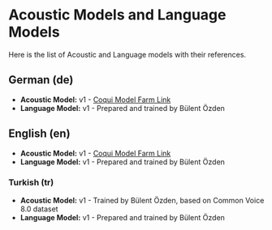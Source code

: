 # Acoustic Models and Language Models

Here is the list of Acoustic and Language models with their references.

## German (de)

- **Acoustic Model:** v1 - [Coqui Model Farm Link](https://coqui.ai/german/AASHISHAG/v0.9.0)
- **Language Model:** v1 - Prepared and trained by Bülent Özden

## English (en)

- **Acoustic Model:** v1 - [Coqui Model Farm Link](https://coqui.ai/english/coqui/v1.0.0-huge-vocab)
- **Language Model:** v1 - Prepared and trained by Bülent Özden

### Turkish (tr)

- **Acoustic Model:** v1 - Trained by Bülent Özden, based on Common Voice 8.0 dataset
- **Language Model:** v1 - Prepared and trained by Bülent Özden
